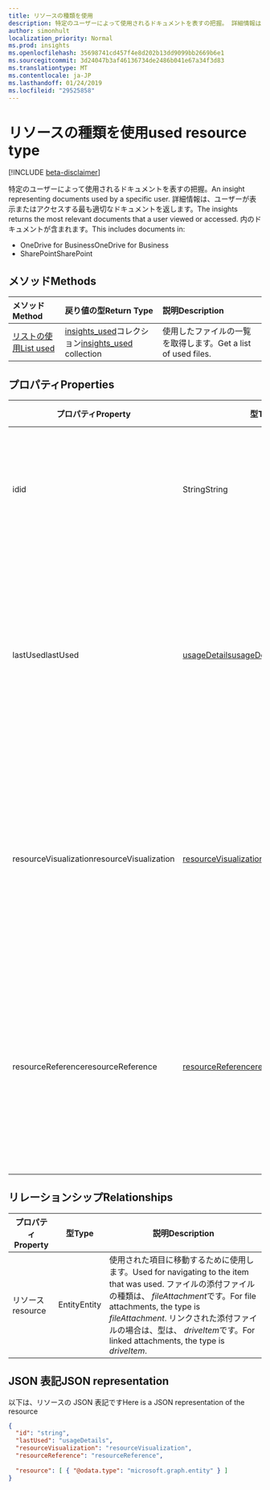 ```yaml
---
title: リソースの種類を使用
description: 特定のユーザーによって使用されるドキュメントを表すの把握。 詳細情報は、ユーザーが表示またはアクセスする最も適切なドキュメントを返します。
author: simonhult
localization_priority: Normal
ms.prod: insights
ms.openlocfilehash: 35698741cd457f4e8d202b13dd9099bb2669b6e1
ms.sourcegitcommit: 3d24047b3af46136734de2486b041e67a34f3d83
ms.translationtype: MT
ms.contentlocale: ja-JP
ms.lasthandoff: 01/24/2019
ms.locfileid: "29525858"
---
```

# <a name="used-resource-type"></a><span data-ttu-id="2cb0a-104">リソースの種類を使用</span><span class="sxs-lookup"><span data-stu-id="2cb0a-104">used resource type</span></span>

[!INCLUDE [beta-disclaimer](../../includes/beta-disclaimer.md)]

<span data-ttu-id="2cb0a-105">特定のユーザーによって使用されるドキュメントを表すの把握。</span><span class="sxs-lookup"><span data-stu-id="2cb0a-105">An insight representing documents used by a specific user.</span></span> <span data-ttu-id="2cb0a-106">詳細情報は、ユーザーが表示またはアクセスする最も適切なドキュメントを返します。</span><span class="sxs-lookup"><span data-stu-id="2cb0a-106">The insights returns the most relevant documents that a user viewed or accessed.</span></span> <span data-ttu-id="2cb0a-107">内のドキュメントが含まれます。</span><span class="sxs-lookup"><span data-stu-id="2cb0a-107">This includes documents in:</span></span>

- <span data-ttu-id="2cb0a-108">OneDrive for Business</span><span class="sxs-lookup"><span data-stu-id="2cb0a-108">OneDrive for Business</span></span>
- <span data-ttu-id="2cb0a-109">SharePoint</span><span class="sxs-lookup"><span data-stu-id="2cb0a-109">SharePoint</span></span>

## <a name="methods"></a><span data-ttu-id="2cb0a-110">メソッド</span><span class="sxs-lookup"><span data-stu-id="2cb0a-110">Methods</span></span>

| <span data-ttu-id="2cb0a-111">メソッド</span><span class="sxs-lookup"><span data-stu-id="2cb0a-111">Method</span></span>       | <span data-ttu-id="2cb0a-112">戻り値の型</span><span class="sxs-lookup"><span data-stu-id="2cb0a-112">Return Type</span></span>  |<span data-ttu-id="2cb0a-113">説明</span><span class="sxs-lookup"><span data-stu-id="2cb0a-113">Description</span></span>|
|:---------------|:--------|:----------|
|[<span data-ttu-id="2cb0a-114">リストの使用</span><span class="sxs-lookup"><span data-stu-id="2cb0a-114">List used</span></span>](../api/insights-list-used.md) |<span data-ttu-id="2cb0a-115">[insights_used](insights-used.md)コレクション</span><span class="sxs-lookup"><span data-stu-id="2cb0a-115">[insights_used](insights-used.md) collection</span></span>| <span data-ttu-id="2cb0a-116">使用したファイルの一覧を取得します。</span><span class="sxs-lookup"><span data-stu-id="2cb0a-116">Get a list of used files.</span></span>|

## <a name="properties"></a><span data-ttu-id="2cb0a-117">プロパティ</span><span class="sxs-lookup"><span data-stu-id="2cb0a-117">Properties</span></span>

| <span data-ttu-id="2cb0a-118">プロパティ</span><span class="sxs-lookup"><span data-stu-id="2cb0a-118">Property</span></span>              | <span data-ttu-id="2cb0a-119">型</span><span class="sxs-lookup"><span data-stu-id="2cb0a-119">Type</span></span>                      | <span data-ttu-id="2cb0a-120">説明</span><span class="sxs-lookup"><span data-stu-id="2cb0a-120">Description</span></span>  |
| -------------         |---------------            | -------------|
| <span data-ttu-id="2cb0a-121">id</span><span class="sxs-lookup"><span data-stu-id="2cb0a-121">id</span></span>                    | <span data-ttu-id="2cb0a-122">String</span><span class="sxs-lookup"><span data-stu-id="2cb0a-122">String</span></span>                    | <span data-ttu-id="2cb0a-123">リレーションシップの一意の識別子です。</span><span class="sxs-lookup"><span data-stu-id="2cb0a-123">Unique identifier of the relationship.</span></span> <span data-ttu-id="2cb0a-124">読み取り専用です。</span><span class="sxs-lookup"><span data-stu-id="2cb0a-124">Read only.</span></span>        |
| <span data-ttu-id="2cb0a-125">lastUsed</span><span class="sxs-lookup"><span data-stu-id="2cb0a-125">lastUsed</span></span>              | [<span data-ttu-id="2cb0a-126">usageDetails</span><span class="sxs-lookup"><span data-stu-id="2cb0a-126">usageDetails</span></span>](insights-usagedetails.md)              | <span data-ttu-id="2cb0a-127">アイテムが最後表示し、ユーザーによって変更された場合について説明します。</span><span class="sxs-lookup"><span data-stu-id="2cb0a-127">Information about when the item was last viewed and modified by the user.</span></span> <span data-ttu-id="2cb0a-128">読み取り専用です。</span><span class="sxs-lookup"><span data-stu-id="2cb0a-128">Read only.</span></span>     |
| <span data-ttu-id="2cb0a-129">resourceVisualization</span><span class="sxs-lookup"><span data-stu-id="2cb0a-129">resourceVisualization</span></span> | [<span data-ttu-id="2cb0a-130">resourceVisualization</span><span class="sxs-lookup"><span data-stu-id="2cb0a-130">resourceVisualization</span></span>](insights-resourcevisualization.md)                | <span data-ttu-id="2cb0a-131">プロパティは、時にドキュメントをビジュアル化を使用することができます。</span><span class="sxs-lookup"><span data-stu-id="2cb0a-131">Properties that you can use to visualize the document in your experience.</span></span> <span data-ttu-id="2cb0a-132">読み取り専用</span><span class="sxs-lookup"><span data-stu-id="2cb0a-132">Read-only</span></span>      |
| <span data-ttu-id="2cb0a-133">resourceReference</span><span class="sxs-lookup"><span data-stu-id="2cb0a-133">resourceReference</span></span>     | [<span data-ttu-id="2cb0a-134">resourceReference</span><span class="sxs-lookup"><span data-stu-id="2cb0a-134">resourceReference</span></span>](insights-resourcereference.md)                      | <span data-ttu-id="2cb0a-135">Url およびドキュメントの種類など、使用されているドキュメントのプロパティを参照。</span><span class="sxs-lookup"><span data-stu-id="2cb0a-135">Reference properties of the used document, such as the url and type of the document.</span></span> <span data-ttu-id="2cb0a-136">読み取り専用</span><span class="sxs-lookup"><span data-stu-id="2cb0a-136">Read-only</span></span>     |

## <a name="relationships"></a><span data-ttu-id="2cb0a-137">リレーションシップ</span><span class="sxs-lookup"><span data-stu-id="2cb0a-137">Relationships</span></span>

| <span data-ttu-id="2cb0a-138">プロパティ</span><span class="sxs-lookup"><span data-stu-id="2cb0a-138">Property</span></span>      | <span data-ttu-id="2cb0a-139">型</span><span class="sxs-lookup"><span data-stu-id="2cb0a-139">Type</span></span>          | <span data-ttu-id="2cb0a-140">説明</span><span class="sxs-lookup"><span data-stu-id="2cb0a-140">Description</span></span>  |
| ------------- |---------------| -------------|
| <span data-ttu-id="2cb0a-141">リソース</span><span class="sxs-lookup"><span data-stu-id="2cb0a-141">resource</span></span>      | <span data-ttu-id="2cb0a-142">Entity</span><span class="sxs-lookup"><span data-stu-id="2cb0a-142">Entity</span></span>        | <span data-ttu-id="2cb0a-143">使用された項目に移動するために使用します。</span><span class="sxs-lookup"><span data-stu-id="2cb0a-143">Used for navigating to the item that was used.</span></span> <span data-ttu-id="2cb0a-144">ファイルの添付ファイルの種類は、 *fileAttachment*です。</span><span class="sxs-lookup"><span data-stu-id="2cb0a-144">For file attachments, the type is *fileAttachment*.</span></span> <span data-ttu-id="2cb0a-145">リンクされた添付ファイルの場合は、型は、 *driveItem*です。</span><span class="sxs-lookup"><span data-stu-id="2cb0a-145">For linked attachments, the type is *driveItem*.</span></span> |

## <a name="json-representation"></a><span data-ttu-id="2cb0a-146">JSON 表記</span><span class="sxs-lookup"><span data-stu-id="2cb0a-146">JSON representation</span></span>
<span data-ttu-id="2cb0a-147">以下は、リソースの JSON 表記です</span><span class="sxs-lookup"><span data-stu-id="2cb0a-147">Here is a JSON representation of the resource</span></span>

```json
{
  "id": "string",
  "lastUsed": "usageDetails",
  "resourceVisualization": "resourceVisualization",
  "resourceReference": "resourceReference",
  
  "resource": [ { "@odata.type": "microsoft.graph.entity" } ]
}
```
<!--
{
  "type": "#page.annotation",
  "suppressions": [
    "Error: /api-reference/beta/resources/insights-used.md:\r\n      Exception processing links.\r\n    System.ArgumentException: Link Definition was null. Link text: !INCLUDE [beta-disclaimer](../../includes/beta-disclaimer.md)\r\n      at ApiDoctor.Validation.DocFile.get_LinkDestinations()\r\n      at ApiDoctor.Validation.DocSet.ValidateLinks(Boolean includeWarnings, String[] relativePathForFiles, IssueLogger issues, Boolean requireFilenameCaseMatch, Boolean printOrphanedFiles)"
  ]
}
-->
